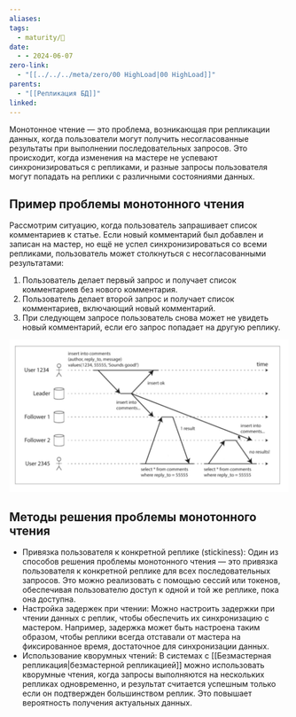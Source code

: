```yaml
---
aliases: 
tags:
  - maturity/🌱
date:
  - - 2024-06-07
zero-link:
  - "[[../../../meta/zero/00 HighLoad|00 HighLoad]]"
parents:
  - "[[Репликация БД]]"
linked:
---
```

Монотонное чтение — это проблема, возникающая при репликации данных, когда пользователи могут получить несогласованные результаты при выполнении последовательных запросов. Это происходит, когда изменения на мастере не успевают синхронизироваться с репликами, и разные запросы пользователя могут попадать на реплики с различными состояниями данных.
## Пример проблемы монотонного чтения
Рассмотрим ситуацию, когда пользователь запрашивает список комментариев к статье. Если новый комментарий был добавлен и записан на мастер, но ещё не успел синхронизироваться со всеми репликами, пользователь может столкнуться с несогласованными результатами:

1. Пользователь делает первый запрос и получает список комментариев без нового комментария.
2. Пользователь делает второй запрос и получает список комментариев, включающий новый комментарий.
3. При следующем запросе пользователь снова может не увидеть новый комментарий, если его запрос попадает на другую реплику.

![](../../../meta/files/images/Pasted%20image%2020240607211612.png)

## Методы решения проблемы монотонного чтения
- Привязка пользователя к конкретной реплике (stickiness): Один из способов решения проблемы монотонного чтения — это привязка пользователя к конкретной реплике для всех последовательных запросов. Это можно реализовать с помощью сессий или токенов, обеспечивая пользователю доступ к одной и той же реплике, пока она доступна.
- Настройка задержек при чтении: Можно настроить задержки при чтении данных с реплик, чтобы обеспечить их синхронизацию с мастером. Например, задержка может быть настроена таким образом, чтобы реплики всегда отставали от мастера на фиксированное время, достаточное для синхронизации данных.
- Использование кворумных чтений: В системах с [[Безмастерная репликация|безмастерной репликацией]] можно использовать кворумные чтения, когда запросы выполняются на нескольких репликах одновременно, и результат считается успешным только если он подтвержден большинством реплик. Это повышает вероятность получения актуальных данных.
